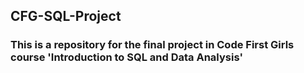 ## **CFG-SQL-Project**
### This is a repository for the final project in Code First Girls course 'Introduction to SQL and Data Analysis'
